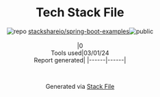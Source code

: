 <!--
&lt;--- Readme.md Snippet without images Start ---&gt;
## Tech Stack
stackshareio/spring-boot-examples is built on the following main stack:



Full tech stack [here](/techstack.md)

&lt;--- Readme.md Snippet without images End ---&gt;

&lt;--- Readme.md Snippet with images Start ---&gt;
## Tech Stack
stackshareio/spring-boot-examples is built on the following main stack:



Full tech stack [here](/techstack.md)

&lt;--- Readme.md Snippet with images End ---&gt;
-->
<div align="center">

# Tech Stack File
![](https://img.stackshare.io/repo.svg "repo") [stackshareio/spring-boot-examples](https://github.com/stackshareio/spring-boot-examples)![](https://img.stackshare.io/public_badge.svg "public")
<br/><br/>
|0<br/>Tools used|03/01/24 <br/>Report generated|
|------|------|
</div>

<br/>
<div align='center'>

Generated via [Stack File](https://github.com/marketplace/stack-file)
